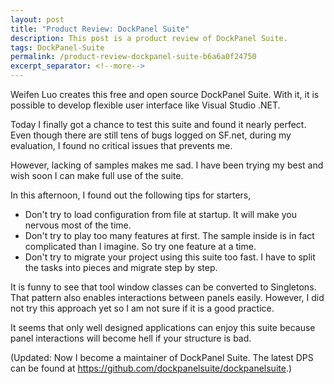 ```yaml
---
layout: post
title: "Product Review: DockPanel Suite"
description: This post is a product review of DockPanel Suite.
tags: DockPanel-Suite
permalink: /product-review-dockpanel-suite-b6a6a0f24750
excerpt_separator: <!--more-->
---
```

Weifen Luo creates this free and open source DockPanel Suite. With it, it is possible to develop flexible user interface like Visual Studio .NET.
<!--more-->

Today I finally got a chance to test this suite and found it nearly perfect. Even though there are still tens of bugs logged on SF.net, during my evaluation, I found no critical issues that prevents me.

However, lacking of samples makes me sad. I have been trying my best and wish soon I can make full use of the suite.

In this afternoon, I found out the following tips for starters,

* Don't try to load configuration from file at startup. It will make you nervous most of the time.
* Don't try to play too many features at first. The sample inside is in fact complicated than I imagine. So try one feature at a time.
* Don't try to migrate your project using this suite too fast. I have to split the tasks into pieces and migrate step by step.

It is funny to see that tool window classes can be converted to Singletons. That pattern also enables interactions between panels easily. However, I did not try this approach yet so I am not sure if it is a good practice.

It seems that only well designed applications can enjoy this suite because panel interactions will become hell if your structure is bad.

(Updated: Now I become a maintainer of DockPanel Suite. The latest DPS can be found at https://github.com/dockpanelsuite/dockpanelsuite.)
